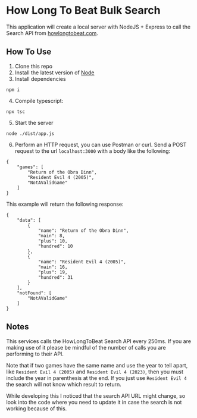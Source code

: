 # How Long To Beat Bulk Search
This application will create a local server with NodeJS + Express to call the Search API from [howlongtobeat.com](https://howlongtobeat.com).

## How To Use
1. Clone this repo
2. Install the latest version of [Node](https://nodejs.org/en)
3. Install dependencies
```shell
npm i
```
4. Compile typescript:
```shell
npx tsc
```
5. Start the server
```
node ./dist/app.js
```
6. Perform an HTTP request, you can use Postman or curl. Send a POST request to the url `localhost:3000` with a body like the following:
```
{
    "games": [
        "Return of the Obra Dinn",
        "Resident Evil 4 (2005)",
        "NotAValidGame"
    ]
}
```

This example will return the following response:
```
{
    "data": [
        {
            "name": "Return of the Obra Dinn",
            "main": 8,
            "plus": 10,
            "hundred": 10
        },
        {
            "name": "Resident Evil 4 (2005)",
            "main": 16,
            "plus": 19,
            "hundred": 31
        }
    ],
    "notFound": [
        "NotAValidGame"
    ]
}
```

## Notes
This services calls the HowLongToBeat Search API every 250ms. If you are making use of it please be mindful of the number of calls you are performing to their API.


Note that if two games have the same name and use the year to tell apart, like `Resident Evil 4 (2005)` and `Resident Evil 4 (2023)`, then you must include the year in parenthesis at the end. If you just use `Resident Evil 4` the search will not know which result to return.

While developing this I noticed that the search API URL might change, so look into the code where you need to update it in case the search is not working because of this.